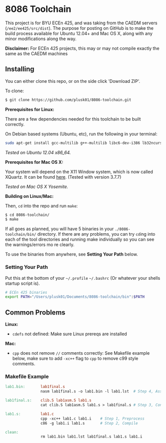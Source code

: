 8086 Toolchain
==============

This project is for BYU ECEn 425, and was taking from the CAEDM servers (`/ee2/ee425/src/dist`). The purpose for posting on GitHub is to make the build process available for Ubuntu 12.04+ and Mac OS X, along with any minor modifications along the way.

**Disclaimer:** For ECEn 425 projects, this may or may not compile exactly the same as the CAEDM machines

## Installing ##

You can either clone this repo, or on the side click 'Download ZIP'.

To clone:

```bash
$ git clone https://github.com/plusk01/8086-toolchain.git
```

**Prerequisites for Linux:**

There are a few dependencies needed for this toolchain to be built correctly.

On Debian based systems (Ubuntu, etc), run the following in your terminal:

```bash
sudo apt-get install gcc-multilib g++-multilib libc6-dev-i386 lb32ncurses5-dev
```

*Tested on Ubuntu 12.04 x86_64.*

**Prerequisites for Mac OS X:**

Your system will depend on the X11 Window system, which is now called XQuartz. It can be found [here](http://xquartz.macosforge.org/). (Tested with version 3.7.7)

*Tested on Mac OS X Yosemite.*

**Building on Linux/Mac:**

Then, `cd` into the repo and run `make`:

```bash
$ cd 8086-toolchain/
$ make
```

If all goes as planned, you will have 5 binaries in your `./8086-toolchain/bin/`
 directory. If there are any problems, you can try `cd`ing into each of the tool
 directories and running make individually so you can see the warnings/errors mo
re clearly.

To use the binaries from anywhere, see **Setting Your Path** below.

### Setting Your Path ###

Put this at the bottom of your `~/.profile` `~/.bashrc` (Or whatever your shells startup script is).

```bash
# ECEn 425 binaries
export PATH="/Users/plusk01/Documents/8086-toolchain/bin":$PATH
```

## Common Problems ##

**Linux:**
+ `cdefs` not defined: Make sure Linux prereqs are installed

**Mac:**
+ `cpp` does not remove `//` comments correctly: See Makefile example below, make sure to add `-xc++` flag to `cpp` to remove c99 style comments.

### Makefile Example ###

```Makefile
lab1.bin:       lab1final.s
                nasm lab1final.s -o lab1.bin -l lab1.lst  # Step 4, Assemble

lab1final.s:    clib.S lab1asm.S lab1.s
                cat clib.S lab1asm.S lab1.s > lab1final.s # Step 3, Concatenate

lab1.s:         lab1.c
                cpp -xc++ lab1.c lab1.i    # Step 1, Preprocess
                c86 -g lab1.i lab1.s       # Step 2, Compile

clean:  
                rm lab1.bin lab1.lst lab1final.s lab1.s lab1.i
```
